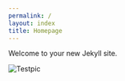 ```yaml
---
permalink: /
layout: index
title: Homepage
---
```


Welcome to your new Jekyll site.

![Testpic](assets/img/testpic.jpg)
